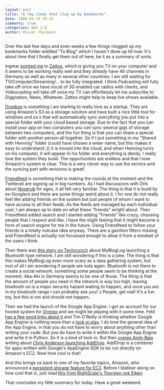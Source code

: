 ```yaml
---
layout: post
title: "A few items that clog up my bookmarks"
date: 2008-04-19 20:34
comments: true
categories: Web 2.0
author: Oliver Thylmann
---
```















Over the last few days and even weeks a few things clogged up my bookmarks folder entitled &quot;To Blog&quot; which I haven't done up till now. It's about time that I finally get them out of here, be it as a summary of sorts.

Ingmar [pointed me](http://www.fredlog.de/blog/2008/04/couch-potatoe.html) to [Zattoo](http://zattoo.com/), which is giving you TV on your computer and it seems to be working really well and they already have 46 channels in Germany as well as many in several other countries. I am still waiting for TV/Computer/Streaming/... to be fully integrated. I think Podcasting will fully take off once we have nocat of 3G enabled car radios with clients, and Videocasting will take off once my TV can effortlessly let me subscribe to Diggnation, News, Whatever. Zattoo might help to keep live shows available.

[Dropbox](https://www.getdropbox.com/referrals/NTkwMDk) is something I am starting to really love as a startup. They are using Amazon's S3 as a storage solution and have built a nice little tool for windows and os x that will automatically sync everything you put into a special folder with your cloud based storage. Due to the fact that you can install your app on two computers you can sync several gigs of storage between two computers, and the fun thing is that you can share a special folder with another person all together. So if I put something in my &quot;Shared with Henning&quot; folder (could have chosen a wiser name, but this makes it easy to understand ;)) it is moved into the cloud, and when Henning turns on his computer, it will appear in his folder and everything is dandy. I really love the system they build. The opportunities are endless and that I love Amazon's system is clear. This is a very clever way to use the service and the syncing part with revisions is great!

[Friendfeed](http://friendfeed.com) is something that is making the rounds at the moment and the Twitterati are signing up in big numbers. As I had discussions with Dirk about [Noserub](http://noserub.com) for ages, it all felt very familiar. The thing is that it is build by ex-Googlers and there are some things weird about it. I for one do not really feel like adding friends on the system but just people of whom I want to have access to all their feeds. As the feeds are managed by each individual user, I am always up to date on what these &quot;friends&quot; wright about. Then Friendfeed added search and I started adding &quot;Friends&quot; like crazy, choosing people that I respect and like. I have the slight feeling that it might become a form of search engine for me in the future. Using Friendfeed to follow your friends is a totally nutcase idea anyway. There are a gazillion filters missing and Friendfeed is actually not focussed enough to allow it from a mindset of the users I think.

Then there was [this story on Techcrunch](http://www.techcrunch.com/2008/04/11/mybloglog-hits-the-streets-with-bluetooth-based-user-detection/) about MyBlogLog launching a Bluetooth type network. I am still wondering if this is a joke. The thing is that this makes MyBlogLog even more scary as a data gathering system, but mot of all I am wondering if people are nuts again. Bluetooth is not there to create a social network, something some people seem to be thinking at the moment. Aka-Aki in Germany seems to be one of those. The thing is that the amount of people you need in the network is way too high, leaving bluetooth on is a major security hazard waiting to happen, and once you are in my bluetooth range i can probably see you! :) People, get real! It's a fun toy, but this is not and should not happen.

Then we had the launch of the Google App Engine. I got an account for our hosted system for [Ormigo](https://ormigo.com) and we might be playing with it some time. Feld [has a few good links about it](http://www.feld.com/blog/archives/2008/04/what_exactly_is.html) and Tim O'Reilly is thinking whether Google App Engine is nothing more than a [lock-in play](http://radar.oreilly.com/archives/2008/04/is-google-app-engine-a-lockin.html). I do love the general idea of the App Engine, in that you do not have to worry about anything other than writing your code. But you do have to write it within the Google App Engine and write it in Python. So it is a kind of lock-in. But then [comes Andy Baio](http://waxy.org/2008/04/exclusive_google_app_engine_ported_to_amazons_ec2/) writing about [Chris Anderson launching AddDrop](http://jchris.mfdz.com/code/2008/4/announcing_appdrop_com__host_go). AddDrop is a container for apps written with Google's AppEngine SDK to be run directly on Amazon's EC2. Now how cool is that!

And this brings us back to one of my favorite topics, Amazon, who announced a [persistent storage feature for EC2](http://aws.typepad.com/aws/2008/04/block-to-the-fu.html). Before I blabber along on how cool that is, just read [this from RightScale's Thorsten vok Eiken](http://blog.rightscale.com/2008/04/13/amazon-takes-ec2-to-the-next-level-with-persistent-storage-volumes/).

That concludes my little summary for today. Have a great weekend.


